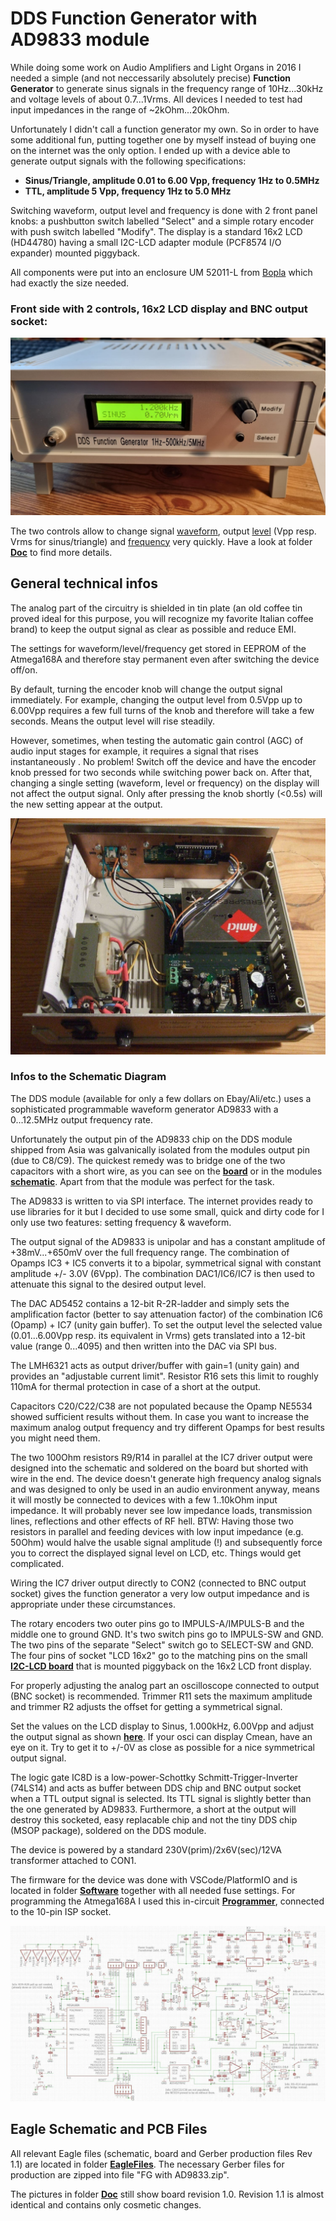 # DDS Function Generator with AD9833 module #

While doing some work on Audio Amplifiers and Light Organs in 2016 I needed a simple (and not neccessarily absolutely precise) **Function Generator** to generate sinus signals in the frequency range of 10Hz...30kHz and voltage levels of about 0.7...1Vrms. All devices I needed to test had input impedances in the range of ~2kOhm...20kOhm. 
  
Unfortunately I didn't call a function generator my own. So in order to have some additional fun, putting together one by myself instead of buying one on the internet was the only option. I ended up with a device able to generate output signals with the following specifications:

 - **Sinus/Triangle, amplitude 0.01 to 6.00 Vpp, frequency 1Hz to 0.5MHz**
 - **TTL, amplitude 5 Vpp, frequency 1Hz to 5.0 MHz**
 
 Switching waveform, output level and frequency is done with 2 front panel knobs: a pushbutton switch labelled "Select" and a simple rotary encoder with push switch labelled "Modify". The display is a standard 16x2 LCD (HD44780) having a small I2C-LCD adapter module (PCF8574 I/O expander) mounted piggyback.

All components were put into an enclosure UM 52011-L from [Bopla](https://www.bopla.de/en/enclosure-technology/product/ultramas/enclosure-with-air-vents/um-52011-l.html) which had exactly the size needed.
  
### Front side with 2 controls, 16x2 LCD display and BNC output socket: ###
  
![github](https://github.com/yellobyte/DDS-FunctionGenerator-with-AD9833/raw/main/Doc/FrontDisplay-Vrms.jpg)
  
The two controls allow to change signal [waveform](https://github.com/yellobyte/DDS-FunctionGenerator-with-AD9833/raw/main/Doc/SettingWaveform.mp4), output [level](https://github.com/yellobyte/DDS-FunctionGenerator-with-AD9833/raw/main/Doc/SettingLevel+SwitchingBetweenVppVrms.mp4) (Vpp resp. Vrms for sinus/triangle) and [frequency](https://github.com/yellobyte/DDS-FunctionGenerator-with-AD9833/raw/main/Doc/SettingFrequency.mp4) very quickly. Have a look at folder [**Doc**](https://github.com/yellobyte/DDS-FunctionGenerator-with-AD9833/blob/main/Doc) to find more details. 
  
## General technical infos ##

The analog part of the circuitry is shielded in tin plate (an old coffee tin proved ideal for this purpose, you will recognize my favorite Italian coffee brand) to keep the output signal as clear as possible and reduce EMI. 
  
The settings for waveform/level/frequency get stored in EEPROM of the Atmega168A and therefore stay permanent even after switching the device off/on.

By default, turning the encoder knob will change the output signal immediately. For example, changing the output level from 0.5Vpp up to 6.00Vpp requires a few full turns of the knob and therefore will take a few seconds. Means the output level will rise steadily.
  
However, sometimes, when testing the automatic gain control (AGC) of audio input stages for example, it requires a signal that rises instantaneously . No problem! Switch off the device and have the encoder knob pressed for two seconds while switching power back on. After that, changing a single setting (waveform, level or frequency) on the display will not affect the output signal. Only after pressing the knob shortly (<0.5s) will the new setting appear at the output.
    
![github](https://github.com/yellobyte/DDS-FunctionGenerator-with-AD9833/raw/main/Doc/OpenCase.jpg)
  
### Infos to the Schematic Diagram ###
    
The DDS module (available for only a few dollars on Ebay/Ali/etc.) uses a sophisticated programmable waveform generator AD9833 with a 0...12.5MHz output frequency rate. 
  
Unfortunately the output pin of the AD9833 chip on the DDS module shipped from Asia was galvanically isolated from the modules output pin (due to C8/C9). The quickest remedy was to bridge one of the two capacitors with a short wire, as you can see on the [**board**](https://github.com/yellobyte/DDS-FunctionGenerator-with-AD9833/raw/main/Doc/Board_V1.0_top.jpg) or in the modules [**schematic**](https://github.com/yellobyte/DDS-FunctionGenerator-with-AD9833/raw/main/Doc/AD9833-Modul-with-Modification.jpg). Apart from that the module was perfect for the task.
  
The AD9833 is written to via SPI interface. The internet provides ready to use libraries for it but I decided to use some small, quick and dirty code for I only use two features: setting frequency & waveform.
  
The output signal of the AD9833 is unipolar and has a constant amplitude  of +38mV...+650mV over the full frequency range. The combination of Opamps IC3 + IC5 converts it to a bipolar, symmetrical signal with constant amplitude +/- 3.0V (6Vpp). The combination DAC1/IC6/IC7 is then used to attenuate this signal to the desired output level.

The DAC AD5452 contains a 12-bit R-2R-ladder and simply sets the amplification factor (better to say attenuation factor) of the combination IC6 (Opamp) + IC7 (unity gain buffer). To set the output level the selected value (0.01...6.00Vpp resp. its equivalent in Vrms) gets translated into a 12-bit value (range 0...4095) and then written into the DAC via SPI bus.
  
The LMH6321 acts as output driver/buffer with gain=1 (unity gain) and provides an  "adjustable current limit". Resistor R16 sets this limit to roughly 110mA for thermal protection in case of a short at the output.
  
Capacitors C20/C22/C38 are not populated because the Opamp NE5534 showed sufficient results without them. In case you want to increase the maximum analog output frequency and try different Opamps for best results you might need them.

The two 100Ohm resistors R9/R14 in parallel at the IC7 driver output were designed into the schematic and soldered on the board but shorted with wire in the end. The device doesn't generate high frequency analog signals and was designed to only be used in an audio environment anyway, means it will mostly be connected to devices with a few 1..10kOhm input impedance. It will probably never see low impedance loads, transmission lines, reflections and other effects of RF hell. BTW: Having those two resistors in parallel and feeding devices with low input impedance (e.g. 50Ohm) would halve the usable signal amplitude (!) and subsequently force you to correct the displayed signal level on LCD, etc. Things would get complicated. 
  
Wiring the IC7 driver output directly to CON2 (connected to BNC output socket) gives the function generator a very low output impedance and is appropriate under these circumstances. 

The rotary encoders two outer pins go to IMPULS-A/IMPULS-B and the middle one to ground GND. It's two switch pins go to IMPULS-SW and GND. The two pins of the separate "Select" switch go to SELECT-SW and GND. The four pins of socket "LCD 16x2" go to the matching pins on the small [**I2C-LCD board**](https://github.com/yellobyte/DDS-FunctionGenerator-with-AD9833/raw/main/Doc/I2C-LCD-module.jpg) that is mounted piggyback on the 16x2 LCD front display.
  
For properly adjusting the analog part an oscilloscope connected to output (BNC socket) is recommended. Trimmer R11 sets the maximum amplitude and trimmer R2 adjusts the offset for getting a symmetrical signal.
  
Set the values on the LCD display to Sinus, 1.000kHz, 6.00Vpp and adjust the output signal as shown [**here**](https://github.com/yellobyte/DDS-FunctionGenerator-with-AD9833/raw/main/Doc/AdjustingOutputLevel.jpg). If your osci can display Cmean, have an eye on it. Try to get it to +/-0V as close as possible for a nice symmetrical output signal.

The logic gate IC8D is a low-power-Schottky Schmitt-Trigger-Inverter (74LS14) and acts as buffer between DDS chip and BNC output socket when a TTL output signal is selected. Its TTL signal is slightly better than the one generated by AD9833. Furthermore, a short at the output will destroy this socketed, easy replacable chip and not the tiny DDS chip (MSOP package), soldered on the DDS module.
  
The device is powered by a standard 230V(prim)/2x6V(sec)/12VA transformer attached to CON1. 
  
The firmware for the device was done with VSCode/PlatformIO and is located in folder [**Software**](https://github.com/yellobyte/DDS-FunctionGenerator-with-AD9833/blob/main/Software) together with all needed fuse settings. For programming the Atmega168A I used this in-circuit [**Programmer**](https://github.com/yellobyte/USB-Atmel-In-Circuit-Programmer), connected to the 10-pin ISP socket.
  
![github](https://github.com/yellobyte/DDS-FunctionGenerator-with-AD9833/raw/main/EagleFiles/Schematic_V1.1.jpg)
  
## Eagle Schematic and PCB Files ##

All relevant Eagle files (schematic, board and Gerber production files Rev 1.1) are located in folder [**EagleFiles**](https://github.com/yellobyte/DDS-FunctionGenerator-with-AD9833/blob/main/EagleFiles). The necessary Gerber files for production are zipped into file "FG with AD9833.zip".  

The pictures in folder [**Doc**](https://github.com/yellobyte/DDS-FunctionGenerator-with-AD9833/blob/main/Doc) still show board revision 1.0.   Revision 1.1 is almost identical and contains only cosmetic changes.
   
